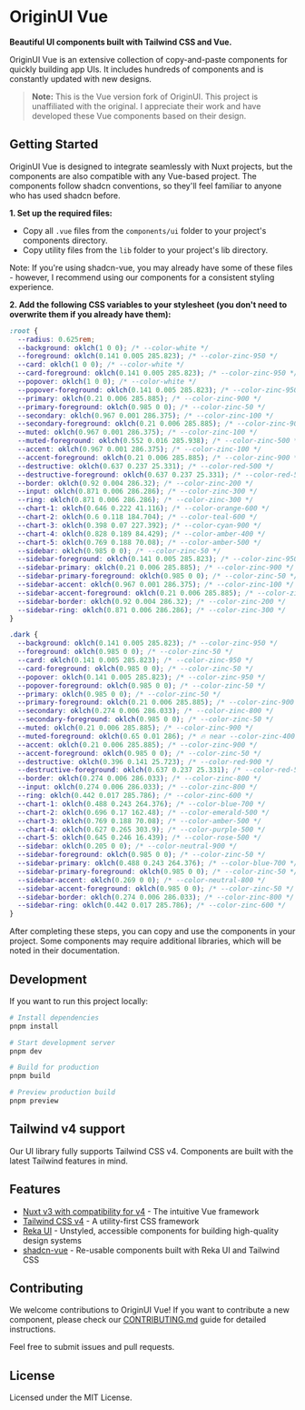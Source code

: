 # OriginUI Vue

**Beautiful UI components built with Tailwind CSS and Vue.**

OriginUI Vue is an extensive collection of copy-and-paste components for quickly building app UIs. It includes hundreds of components and is constantly updated with new designs.

> **Note:** This is the Vue version fork of OriginUI. This project is unaffiliated with the original. I appreciate their work and have developed these Vue components based on their design.

## Getting Started

OriginUI Vue is designed to integrate seamlessly with Nuxt projects, but the components are also compatible with any Vue-based project. The components follow shadcn conventions, so they'll feel familiar to anyone who has used shadcn before.

**1\. Set up the required files:**

- Copy all `.vue` files from the `components/ui` folder to your project's components directory.
- Copy utility files from the `lib` folder to your project's lib directory.

Note: If you're using shadcn-vue, you may already have some of these files - however, I recommend using our components for a consistent styling experience.

**2\. Add the following CSS variables to your stylesheet (you don't need to overwrite them if you already have them):**

```css
:root {
  --radius: 0.625rem;
  --background: oklch(1 0 0); /* --color-white */
  --foreground: oklch(0.141 0.005 285.823); /* --color-zinc-950 */
  --card: oklch(1 0 0); /* --color-white */
  --card-foreground: oklch(0.141 0.005 285.823); /* --color-zinc-950 */
  --popover: oklch(1 0 0); /* --color-white */
  --popover-foreground: oklch(0.141 0.005 285.823); /* --color-zinc-950 */
  --primary: oklch(0.21 0.006 285.885); /* --color-zinc-900 */
  --primary-foreground: oklch(0.985 0 0); /* --color-zinc-50 */
  --secondary: oklch(0.967 0.001 286.375); /* --color-zinc-100 */
  --secondary-foreground: oklch(0.21 0.006 285.885); /* --color-zinc-900 */
  --muted: oklch(0.967 0.001 286.375); /* --color-zinc-100 */
  --muted-foreground: oklch(0.552 0.016 285.938); /* --color-zinc-500 */
  --accent: oklch(0.967 0.001 286.375); /* --color-zinc-100 */
  --accent-foreground: oklch(0.21 0.006 285.885); /* --color-zinc-900 */
  --destructive: oklch(0.637 0.237 25.331); /* --color-red-500 */
  --destructive-foreground: oklch(0.637 0.237 25.331); /* --color-red-500 */
  --border: oklch(0.92 0.004 286.32); /* --color-zinc-200 */
  --input: oklch(0.871 0.006 286.286); /* --color-zinc-300 */
  --ring: oklch(0.871 0.006 286.286); /* --color-zinc-300 */
  --chart-1: oklch(0.646 0.222 41.116); /* --color-orange-600 */
  --chart-2: oklch(0.6 0.118 184.704); /* --color-teal-600 */
  --chart-3: oklch(0.398 0.07 227.392); /* --color-cyan-900 */
  --chart-4: oklch(0.828 0.189 84.429); /* --color-amber-400 */
  --chart-5: oklch(0.769 0.188 70.08); /* --color-amber-500 */
  --sidebar: oklch(0.985 0 0); /* --color-zinc-50 */
  --sidebar-foreground: oklch(0.141 0.005 285.823); /* --color-zinc-950 */
  --sidebar-primary: oklch(0.21 0.006 285.885); /* --color-zinc-900 */
  --sidebar-primary-foreground: oklch(0.985 0 0); /* --color-zinc-50 */
  --sidebar-accent: oklch(0.967 0.001 286.375); /* --color-zinc-100 */
  --sidebar-accent-foreground: oklch(0.21 0.006 285.885); /* --color-zinc-900 */
  --sidebar-border: oklch(0.92 0.004 286.32); /* --color-zinc-200 */
  --sidebar-ring: oklch(0.871 0.006 286.286); /* --color-zinc-300 */
}

.dark {
  --background: oklch(0.141 0.005 285.823); /* --color-zinc-950 */
  --foreground: oklch(0.985 0 0); /* --color-zinc-50 */
  --card: oklch(0.141 0.005 285.823); /* --color-zinc-950 */
  --card-foreground: oklch(0.985 0 0); /* --color-zinc-50 */
  --popover: oklch(0.141 0.005 285.823); /* --color-zinc-950 */
  --popover-foreground: oklch(0.985 0 0); /* --color-zinc-50 */
  --primary: oklch(0.985 0 0); /* --color-zinc-50 */
  --primary-foreground: oklch(0.21 0.006 285.885); /* --color-zinc-900 */
  --secondary: oklch(0.274 0.006 286.033); /* --color-zinc-800 */
  --secondary-foreground: oklch(0.985 0 0); /* --color-zinc-50 */
  --muted: oklch(0.21 0.006 285.885); /* --color-zinc-900 */
  --muted-foreground: oklch(0.65 0.01 286); /* 🔥 near --color-zinc-400 */
  --accent: oklch(0.21 0.006 285.885); /* --color-zinc-900 */
  --accent-foreground: oklch(0.985 0 0); /* --color-zinc-50 */
  --destructive: oklch(0.396 0.141 25.723); /* --color-red-900 */
  --destructive-foreground: oklch(0.637 0.237 25.331); /* --color-red-500 */
  --border: oklch(0.274 0.006 286.033); /* --color-zinc-800 */
  --input: oklch(0.274 0.006 286.033); /* --color-zinc-800 */
  --ring: oklch(0.442 0.017 285.786); /* --color-zinc-600 */
  --chart-1: oklch(0.488 0.243 264.376); /* --color-blue-700 */
  --chart-2: oklch(0.696 0.17 162.48); /* --color-emerald-500 */
  --chart-3: oklch(0.769 0.188 70.08); /* --color-amber-500 */
  --chart-4: oklch(0.627 0.265 303.9); /* --color-purple-500 */
  --chart-5: oklch(0.645 0.246 16.439); /* --color-rose-500 */
  --sidebar: oklch(0.205 0 0); /* --color-neutral-900 */
  --sidebar-foreground: oklch(0.985 0 0); /* --color-zinc-50 */
  --sidebar-primary: oklch(0.488 0.243 264.376); /* --color-blue-700 */
  --sidebar-primary-foreground: oklch(0.985 0 0); /* --color-zinc-50 */
  --sidebar-accent: oklch(0.269 0 0); /* --color-neutral-800 */
  --sidebar-accent-foreground: oklch(0.985 0 0); /* --color-zinc-50 */
  --sidebar-border: oklch(0.274 0.006 286.033); /* --color-zinc-800 */
  --sidebar-ring: oklch(0.442 0.017 285.786); /* --color-zinc-600 */
}
```

After completing these steps, you can copy and use the components in your project. Some components may require additional libraries, which will be noted in their documentation.

## Development

If you want to run this project locally:

```bash
# Install dependencies
pnpm install

# Start development server
pnpm dev

# Build for production
pnpm build

# Preview production build
pnpm preview
```

## Tailwind v4 support

Our UI library fully supports Tailwind CSS v4. Components are built with the latest Tailwind features in mind.

## Features

- [Nuxt v3 with compatibility for v4](https://nuxt.com/) - The intuitive Vue framework
- [Tailwind CSS v4](https://tailwindcss.com/) - A utility-first CSS framework
- [Reka UI](https://reka-ui.com/) - Unstyled, accessible components for building high-quality design systems
- [shadcn-vue](https://www.shadcn-vue.com/) - Re-usable components built with Reka UI and Tailwind CSS

## Contributing

We welcome contributions to OriginUI Vue! If you want to contribute a new component, please check our [CONTRIBUTING.md](./CONTRIBUTING.md) guide for detailed instructions.

Feel free to submit issues and pull requests.

## License

Licensed under the MIT License.
